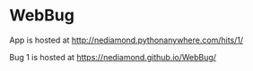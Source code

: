 # WebBug

App is hosted at http://nediamond.pythonanywhere.com/hits/1/

Bug 1 is hosted at https://nediamond.github.io/WebBug/
